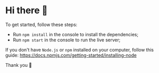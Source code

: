 # Hi there 👋
To get started, follow these steps:
* Run `npm install` in the console to install the dependencies;
* Run `npm start` in the console to run the live server;

If you don't have `Node.js` or `npm` installed on your computer, follow this guide:
https://docs.npmjs.com/getting-started/installing-node

Thank you 🎉